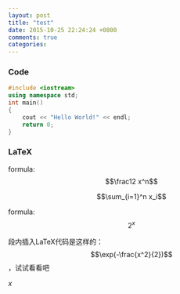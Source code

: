 ```yaml
---
layout: post
title: "test"
date: 2015-10-25 22:24:24 +0800
comments: true
categories: 
---
```


### Code

``` c++
#include <iostream>
using namespace std;
int main()
{
	cout << "Hello World!" << endl;
	return 0;
}
```

<!--more-->

### LaTeX

formula: $$\frac12 x^n$$

$$\sum_{i=1}^n x_i$$

formula: $$2^x$$

段内插入LaTeX代码是这样的：$$\exp(-\frac{x^2}{2})$$，试试看看吧

$x$
